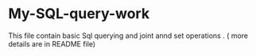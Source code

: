 # My-SQL-query-work
This file contain basic Sql querying and joint annd set operations . ( more details are in README file)

